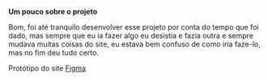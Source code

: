 **Um pouco sobre o projeto**

Bom, foi até tranquilo desenvolver esse projeto por conta do tempo que foi dado, mas sempre que eu ia fazer algo eu desistia e fazia outra e sempre mudava muitas coisas
do site, eu estava bem confuso de como iria faze-lo, mas no fim deu tudo certo.

Protótipo do site [Figma](https://www.figma.com/file/JNw5PmDOCbRJ3MHB51mciA/O-que-você-ouve%2C-na-verdade-é-que-o-você-é.?node-id=0%3A1)
